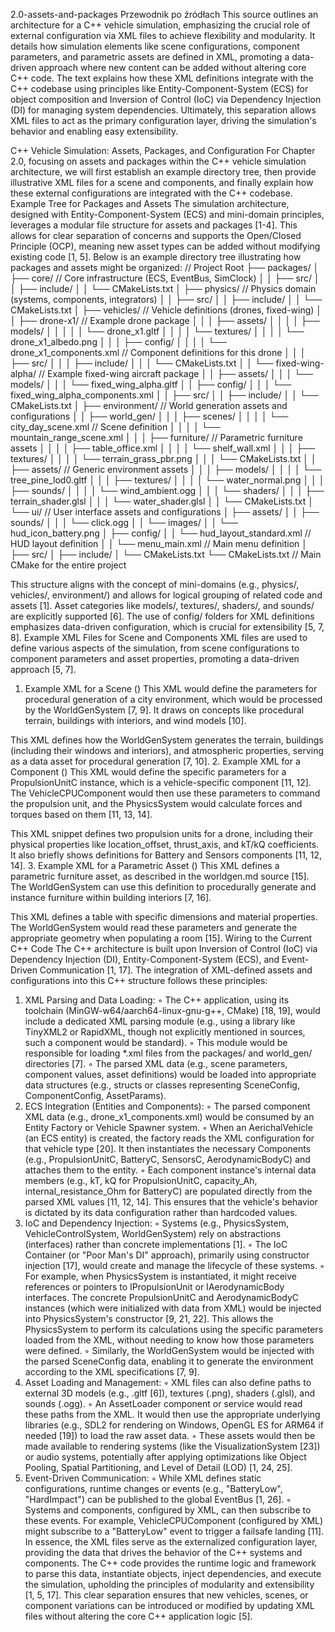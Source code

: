 2.0-assets-and-packages
Przewodnik po źródłach
This source outlines an architecture for a C++ vehicle simulation, emphasizing the crucial role of external configuration via XML files to achieve flexibility and modularity. It details how simulation elements like scene configurations, component parameters, and parametric assets are defined in XML, promoting a data-driven approach where new content can be added without altering core C++ code. The text explains how these XML definitions integrate with the C++ codebase using principles like Entity-Component-System (ECS) for object composition and Inversion of Control (IoC) via Dependency Injection (DI) for managing system dependencies. Ultimately, this separation allows XML files to act as the primary configuration layer, driving the simulation's behavior and enabling easy extensibility.











C++ Vehicle Simulation: Assets, Packages, and Configuration
For Chapter 2.0, focusing on assets and packages within the C++ vehicle simulation architecture, we will first establish an example directory tree, then provide illustrative XML files for a scene and components, and finally explain how these external configurations are integrated with the C++ codebase.
Example Tree for Packages and Assets
The simulation architecture, designed with Entity-Component-System (ECS) and mini-domain principles, leverages a modular file structure for assets and packages [1-4]. This allows for clear separation of concerns and supports the Open/Closed Principle (OCP), meaning new asset types can be added without modifying existing code [1, 5].
Below is an example directory tree illustrating how packages and assets might be organized:
// Project Root
├── packages/
│   ├── core/                  // Core infrastructure (ECS, EventBus, SimClock)
│   │   ├── src/
│   │   ├── include/
│   │   └── CMakeLists.txt
│   ├── physics/               // Physics domain (systems, components, integrators)
│   │   ├── src/
│   │   ├── include/
│   │   └── CMakeLists.txt
│   ├── vehicles/              // Vehicle definitions (drones, fixed-wing)
│   │   ├── drone-x1/          // Example drone package
│   │   │   ├── assets/
│   │   │   │   ├── models/
│   │   │   │   │   └── drone_x1.gltf
│   │   │   │   └── textures/
│   │   │   │       └── drone_x1_albedo.png
│   │   │   ├── config/
│   │   │   │   └── drone_x1_components.xml  // Component definitions for this drone
│   │   │   ├── src/
│   │   │   ├── include/
│   │   │   └── CMakeLists.txt
│   │   └── fixed-wing-alpha/  // Example fixed-wing aircraft package
│   │       ├── assets/
│   │       │   └── models/
│   │       │       └── fixed_wing_alpha.gltf
│   │       ├── config/
│   │       │   └── fixed_wing_alpha_components.xml
│   │       ├── src/
│   │       ├── include/
│   │       └── CMakeLists.txt
│   ├── environment/           // World generation assets and configurations
│   │   ├── world_gen/
│   │   │   ├── scenes/
│   │   │   │   └── city_day_scene.xml     // Scene definition
│   │   │   │   └── mountain_range_scene.xml
│   │   │   ├── furniture/                 // Parametric furniture assets
│   │   │   │   ├── table_office.xml
│   │   │   │   └── shelf_wall.xml
│   │   │   ├── textures/
│   │   │   │   └── terrain_grass_pbr.png
│   │   │   └── CMakeLists.txt
│   │   ├── assets/            // Generic environment assets
│   │   │   ├── models/
│   │   │   │   └── tree_pine_lod0.gltf
│   │   │   ├── textures/
│   │   │   │   └── water_normal.png
│   │   │   ├── sounds/
│   │   │   │   └── wind_ambient.ogg
│   │   │   └── shaders/
│   │   │       ├── terrain_shader.glsl
│   │   │       └── water_shader.glsl
│   │   └── CMakeLists.txt
│   └── ui/                    // User interface assets and configurations
│       ├── assets/
│       │   ├── sounds/
│       │   │   └── click.ogg
│       │   └── images/
│       │       └── hud_icon_battery.png
│       ├── config/
│       │   └── hud_layout_standard.xml    // HUD layout definition
│       │   └── menu_main.xml              // Main menu definition
│       ├── src/
│       ├── include/
│       └── CMakeLists.txt
└── CMakeLists.txt             // Main CMake for the entire project

This structure aligns with the concept of mini-domains (e.g., physics/, vehicles/, environment/) and allows for logical grouping of related code and assets [1]. Asset categories like models/, textures/, shaders/, and sounds/ are explicitly supported [6]. The use of config/ folders for XML definitions emphasizes data-driven configuration, which is crucial for extensibility [5, 7, 8].
Example XML Files for Scene and Components
XML files are used to define various aspects of the simulation, from scene configurations to component parameters and asset properties, promoting a data-driven approach [5, 7].
1. Example XML for a Scene ()
This XML would define the parameters for procedural generation of a city environment, which would be processed by the WorldGenSystem [7, 9]. It draws on concepts like procedural terrain, buildings with interiors, and wind models [10].
<!-- packages/environment/world_gen/scenes/city_day_scene.xml -->
<Scene name="CityDay" description="A sprawling urban landscape with dynamic weather.">
    <WorldGenerator>
        <Terrain type="ProceduralTerran">
            <Seed value="12345" />
            <HeightMapScale x="2000" z="2000" />
            <NoiseLayers>
                <Layer type="Perlin" frequency="0.005" amplitude="50" octaves="4" />
                <Layer type="Worley" frequency="0.02" amplitude="10" />
            </HeightMapScale>
            <Biome type="Urban" /> <!-- References a 'Biome' asset definition -->
        </Terrain>
        <BuildingsGeneration>
            <BuildingDensity min="0.3" max="0.7" />
            <AverageFloorHeight value="3.5" />
            <WindowConfiguration targetWindowWallRatio="0.35" minBaySpacing="2.5" maxBaySpacing="4.0" />
            <InteriorConfiguration enableInteriors="true" furnitureDensity="0.08">
                <FurnitureTemplates>
                    <FurnitureAsset ref="office_table_basic.xml" /> <!-- References parametric furniture asset -->
                    <FurnitureAsset ref="wall_shelf_standard.xml" />
                </FurnitureTemplates>
            </InteriorConfiguration>
        </BuildingsGeneration>
    </WorldGenerator>
    <EnvironmentalPhysics>
        <Gravity vector="0,-9.81,0" />
        <Atmosphere type="ISAStandard">
            <SeaLevelDensity value="1.225" />
            <ScaleHeight value="8500" />
        </Atmosphere>
        <WindModel type="AdvancedPerlin">
            <BaseWind vector="5,0,0" />
            <GustStrength value="10" frequency="0.1" decayTime="5.0" />
            <TurbulenceScale x="50" y="50" z="50" time="10" amplitude="1.0" />
            <BuildingTurbulence enable="true" />
        </WindModel>
    </EnvironmentalPhysics>
    <InitialVehiclePlacement vehicleId="drone-x1" position="0,100,0" orientation="0,0,0,1" />
</Scene>

This XML defines how the WorldGenSystem generates the terrain, buildings (including their windows and interiors), and atmospheric properties, serving as a data asset for procedural generation [7, 10].
2. Example XML for a Component ()
This XML would define the specific parameters for a PropulsionUnitC instance, which is a vehicle-specific component [11, 12]. The VehicleCPUComponent would then use these parameters to command the propulsion unit, and the PhysicsSystem would calculate forces and torques based on them [11, 13, 14].
<!-- packages/vehicles/drone-x1/config/drone_x1_components.xml -->
<VehicleComponents vehicleType="DroneX1">
    <PropulsionUnit id="motor_fr" type="vertical_propeller">
        <LocationOffset x="0.15" y="0.0" z="0.15" /> <!-- Relative to CoM -->
        <ThrustAxis x="0" y="1" z="0" /> <!-- Upwards in body frame, assuming Y is up -->
        <ThrustCoefficient value="5.0e-5" /> <!-- kT -->
        <TorqueCoefficient value="5.0e-7" /> <!-- kQ -->
        <SpinDirection value="1" /> <!-- Clockwise -->
        <MotorResponseTimeConstant value="0.02" /> <!-- τ_motor -->
    </PropulsionUnit>
    <PropulsionUnit id="motor_fl" type="vertical_propeller">
        <LocationOffset x="-0.15" y="0.0" z="0.15" />
        <ThrustAxis x="0" y="1" z="0" />
        <ThrustCoefficient value="5.0e-5" />
        <TorqueCoefficient value="5.0e-7" />
        <SpinDirection value="-1" /> <!-- Counter-clockwise -->
        <MotorResponseTimeConstant value="0.02" />
    </PropulsionUnit>
    <!-- ... other motor definitions ... -->
    <Battery id="main_battery" capacity_Ah="5.0" internal_resistance_Ohm="0.015" />
    <Sensors>
        <IMU noise_gyro="0.001" noise_accel="0.01" sample_rate_Hz="200" />
        <GPS noise_pos="0.5" sample_rate_Hz="5" />
    </Sensors>
    <!-- ... other components like AerodynamicBodyC, LandingGearC ... -->
</VehicleComponents>

This XML snippet defines two propulsion units for a drone, including their physical properties like location_offset, thrust_axis, and kT/kQ coefficients. It also briefly shows definitions for Battery and Sensors components [11, 12, 14].
3. Example XML for a Parametric Asset ()
This XML defines a parametric furniture asset, as described in the worldgen.md source [15]. The WorldGenSystem can use this definition to procedurally generate and instance furniture within building interiors [7, 16].
<!-- packages/environment/world_gen/furniture/office_table_basic.xml -->
<FurnitureAsset id="office_table_basic" type="Table">
    <Parameters>
        <TopSize width="1.6" depth="0.8" />
        <TopThickness value="0.04" />
        <LegThickness value="0.05" />
        <Height value="0.75" />
    </Parameters>
    <Material>
        <Color r="0.4" g="0.3" b="0.2" a="1.0" />
        <Roughness value="0.8" />
    </Material>
    <PlacementRules>
        <ClearanceInset value="0.3" />
        <MinSpacing value="1.5" />
    </PlacementRules>
</FurnitureAsset>

This XML defines a table with specific dimensions and material properties. The WorldGenSystem would read these parameters and generate the appropriate geometry when populating a room [15].
Wiring to the Current C++ Code
The C++ architecture is built upon Inversion of Control (IoC) via Dependency Injection (DI), Entity-Component-System (ECS), and Event-Driven Communication [1, 17]. The integration of XML-defined assets and configurations into this C++ structure follows these principles:
1. XML Parsing and Data Loading:
    ◦ The C++ application, using its toolchain (MinGW-w64/aarch64-linux-gnu-g++, CMake) [18, 19], would include a dedicated XML parsing module (e.g., using a library like TinyXML2 or RapidXML, though not explicitly mentioned in sources, such a component would be standard).
    ◦ This module would be responsible for loading *.xml files from the packages/ and world_gen/ directories [7].
    ◦ The parsed XML data (e.g., scene parameters, component values, asset definitions) would be loaded into appropriate data structures (e.g., structs or classes representing SceneConfig, ComponentConfig, AssetParams).
2. ECS Integration (Entities and Components):
    ◦ The parsed component XML data (e.g., drone_x1_components.xml) would be consumed by an Entity Factory or Vehicle Spawner system.
    ◦ When an AerichalVehicle (an ECS entity) is created, the factory reads the XML configuration for that vehicle type [20]. It then instantiates the necessary Components (e.g., PropulsionUnitC, BatteryC, SensorsC, AerodynamicBodyC) and attaches them to the entity.
    ◦ Each component instance's internal data members (e.g., kT, kQ for PropulsionUnitC, capacity_Ah, internal_resistance_Ohm for BatteryC) are populated directly from the parsed XML values [11, 12, 14]. This ensures that the vehicle's behavior is dictated by its data configuration rather than hardcoded values.
3. IoC and Dependency Injection:
    ◦ Systems (e.g., PhysicsSystem, VehicleControlSystem, WorldGenSystem) rely on abstractions (interfaces) rather than concrete implementations [1].
    ◦ The IoC Container (or "Poor Man's DI" approach), primarily using constructor injection [17], would create and manage the lifecycle of these systems.
    ◦ For example, when PhysicsSystem is instantiated, it might receive references or pointers to IPropulsionUnit or IAerodynamicBody interfaces. The concrete PropulsionUnitC and AerodynamicBodyC instances (which were initialized with data from XML) would be injected into PhysicsSystem's constructor [9, 21, 22]. This allows the PhysicsSystem to perform its calculations using the specific parameters loaded from the XML, without needing to know how those parameters were defined.
    ◦ Similarly, the WorldGenSystem would be injected with the parsed SceneConfig data, enabling it to generate the environment according to the XML specifications [7, 9].
4. Asset Loading and Management:
    ◦ XML files can also define paths to external 3D models (e.g., .gltf [6]), textures (.png), shaders (.glsl), and sounds (.ogg).
    ◦ An AssetLoader component or service would read these paths from the XML. It would then use the appropriate underlying libraries (e.g., SDL2 for rendering on Windows, OpenGL ES for ARM64 if needed [19]) to load the raw asset data.
    ◦ These assets would then be made available to rendering systems (like the VisualizationSystem [23]) or audio systems, potentially after applying optimizations like Object Pooling, Spatial Partitioning, and Level of Detail (LOD) [1, 24, 25].
5. Event-Driven Communication:
    ◦ While XML defines static configurations, runtime changes or events (e.g., "BatteryLow", "HardImpact") can be published to the global EventBus [1, 26].
    ◦ Systems and components, configured by XML, can then subscribe to these events. For example, VehicleCPUComponent (configured by XML) might subscribe to a "BatteryLow" event to trigger a failsafe landing [11].
In essence, the XML files serve as the externalized configuration layer, providing the data that drives the behavior of the C++ systems and components. The C++ code provides the runtime logic and framework to parse this data, instantiate objects, inject dependencies, and execute the simulation, upholding the principles of modularity and extensibility [1, 5, 17]. This clear separation ensures that new vehicles, scenes, or component variations can be introduced or modified by updating XML files without altering the core C++ application logic [5].